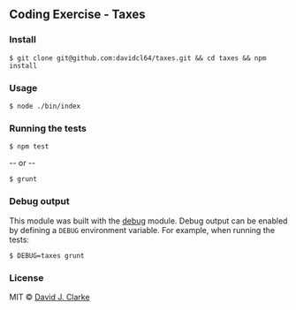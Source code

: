 ## Coding Exercise - Taxes


### Install

    $ git clone git@github.com:davidcl64/taxes.git && cd taxes && npm install

### Usage

    $ node ./bin/index

### Running the tests

    $ npm test

-- or --

    $ grunt

### Debug output

This module was built with the [debug][1] module.  Debug output can be enabled by defining 
a `DEBUG` environment variable.  For example, when running the tests:

    $ DEBUG=taxes grunt
    


### License

MIT © [David J. Clarke]()


[1]: https://github.com/visionmedia/debug  "visionmedia's debug module"
